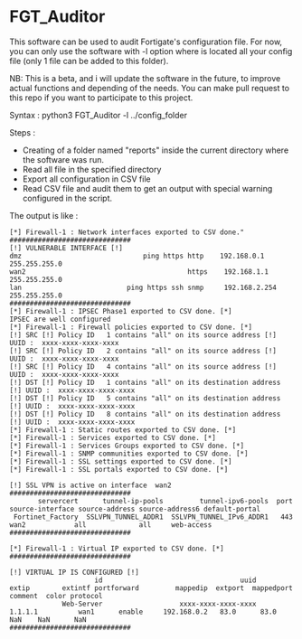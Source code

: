 # FGT_Auditor

This software can be used to audit Fortigate's configuration file.
For now, you can only use the software with -l <folder> option where is located all your config file (only 1 file can be added to this folder).

NB: This is a beta, and i will update the software in the future, to improve actual functions and depending of the needs.
You can make pull request to this repo if you want to participate to this project.
  
Syntax : python3 FGT_Auditor -l ../config_folder
  
Steps :
  - Creating of a folder named "reports" inside the current directory where the software was run.
  - Read all file in the specified directory
  - Export all configuration in CSV file
  - Read CSV file and audit them to get an output with special warning configured in the script.
  

The output is like :

``` [*] Firewall-1 folder is located at : FGT_Auditor/reports/Firewall-1"
[*] Firewall-1 : Network interfaces exported to CSV done."
##############################
[!] VULNERABLE INTERFACE [!]
dmz                              ping https http    192.168.0.1 255.255.255.0 
wan2                                        https    192.168.1.1 255.255.255.0 
lan                          ping https ssh snmp     192.168.2.254 255.255.255.0 
##############################
[*] Firewall-1 : IPSEC Phase1 exported to CSV done. [*]
IPSEC are well configured
[*] Firewall-1 : Firewall policies exported to CSV done. [*]
[!] SRC [!] Policy ID   1 contains "all" on its source address [!] UUID :  xxxx-xxxx-xxxx-xxxx
[!] SRC [!] Policy ID   2 contains "all" on its source address [!] UUID :  xxxx-xxxx-xxxx-xxxx
[!] SRC [!] Policy ID   4 contains "all" on its source address [!] UUID :  xxxx-xxxx-xxxx-xxxx
[!] DST [!] Policy ID   1 contains "all" on its destination address [!] UUID :  xxxx-xxxx-xxxx-xxxx
[!] DST [!] Policy ID   5 contains "all" on its destination address [!] UUID :  xxxx-xxxx-xxxx-xxxx
[!] DST [!] Policy ID   8 contains "all" on its destination address [!] UUID :  xxxx-xxxx-xxxx-xxxx
[*] Firewall-1 : Static routes exported to CSV done. [*]
[*] Firewall-1 : Services exported to CSV done. [*]
[*] Firewall-1 : Services Groups exported to CSV done. [*]
[*] Firewall-1 : SNMP communities exported to CSV done. [*]
[*] Firewall-1 : SSL settings exported to CSV done. [*]
[*] Firewall-1 : SSL portals exported to CSV done. [*]

[!] SSL VPN is active on interface  wan2
##############################
       servercert      tunnel-ip-pools         tunnel-ipv6-pools  port source-interface source-address source-address6 default-portal
 Fortinet_Factory  SSLVPN_TUNNEL_ADDR1  SSLVPN_TUNNEL_IPv6_ADDR1   443             wan2            all             all     web-access
##############################

[*] Firewall-1 : Virtual IP exported to CSV done. [*]
##############################

[!] VIRTUAL IP IS CONFIGURED [!]
                     id                                  uuid           extip        extintf portforward         mappedip  extport  mappedport         comment  color protocol
             Web-Server  				  xxxx-xxxx-xxxx-xxxx         1.1.1.1          wan1      enable     192.168.0.2   83.0      83.0             NaN    NaN      NaN
##############################
```
